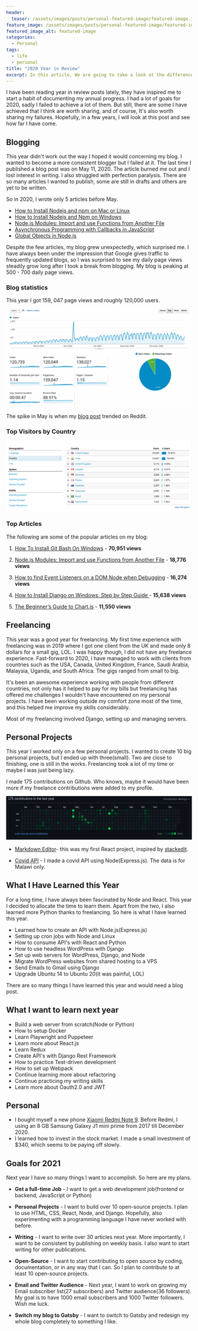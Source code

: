 ```yaml
---
header:
  teaser: /assets/images/posts/personal-featured-image/featured-image.jpg
feature_image: /assets/images/posts/personal-featured-image/featured-image.jpg
featured_image_alt: featured-image
categories:
  - Personal
tags:
  - life
  - personal
title: "2020 Year in Review"
excerpt: In this article, We are going to take a look at the difference between synchronous and asynchronous programming in JavaScript. We will then proceed to learn about the importance of callbacks, creating callbacks, and finally, we will cover about callback hell.
---
```


I have been reading year in review posts lately, they have inspired me to start a habit of documenting my annual progress. I had a lot of goals for 2020, sadly I failed to achieve a lot of them. But still, there are some I have achieved that I think are worth sharing, and of course, It's also worth sharing my failures. Hopefully, in a few years, I will look at this post and see how far I have come.

## Blogging

This year didn't work out the way I hoped it would concerning my blog. I wanted to become a more consistent blogger but I failed at it. The last time I published a blog post was on May 11, 2020. The article burned me out and I lost interest in writing. I also struggled with perfection paralysis. There are so many articles I wanted to publish, some are still in drafts and others are yet to be written.

So in 2020, I wrote only 5 articles before May.

- [How to Install Nodejs and npm on Mac or Linux ](https://www.stanleyulili.com/node/how-to-install-node-and-npm-on-mac-or-linux/)
- [How to Install Nodejs and Npm on Windows ](https://www.stanleyulili.com/node/how-to-install-nodejs-and-npm-on-windows/)
- [Node.js Modules: Import and use Functions from Another File](https://www.stanleyulili.com/node/node-modules-import-and-use-functions-from-another-file/)
- [Asynchronous Programming with Callbacks in JavaScript](https://www.stanleyulili.com/javascript/asynchronous-programming-with-callbacks-in-javascript/)
- [Global Objects in Node.js ](https://www.stanleyulili.com/node/global-objects-in-nodejs/)

Despite the few articles, my blog grew unexpectedly, which surprised me. I have always been under the impression that Google gives traffic to frequently updated blogs, so I was surprised to see my daily page views steadily grow long after I took a break from blogging. My blog is peaking at 500 - 700 daily page views.

### Blog statistics

This year I got 159, 047 page views and roughly 120,000 users.

![blog visitors](/assets/images/posts/2020-12-31-year-in-review/blog-stats.png)

The spike in May is when my [blog post](https://www.stanleyulili.com/javascript/asynchronous-programming-with-callbacks-in-javascript/) trended on Reddit.

### Top Visitors by Country

![blog visitors by country](/assets/images/posts/2020-12-31-year-in-review/country-stats.png)

### Top Articles

The following are some of the popular articles on my blog:

1. [How To Install Git Bash On Windows](https://www.stanleyulili.com/git/how-to-install-git-bash-on-windows/) - **70,951 views**
2. [Node.js Modules: Import and use Functions from Another File](https://www.stanleyulili.com/node/node-modules-import-and-use-functions-from-another-file/) - **18,776 views**

3. [How to find Event Listeners on a DOM Node when Debugging](https://www.stanleyulili.com/javascript/how-to-find-event-listeners-on-a-dom-node-when-debugging/) - **16,274 views**

4. [How to Install Django on Windows: Step by Step Guide ](https://www.stanleyulili.com/django/how-to-install-django-on-windows/) - **15,638 views**

5. [The Beginner’s Guide to Chart.js](https://www.stanleyulili.com/javascript/beginner-guide-to-chartjs/) - **11,550 views**

## Freelancing

This year was a good year for freelancing. My first time experience with freelancing was in 2019 where I got one client from the UK and made only 8 dollars for a small gig, LOL. I was happy though, I did not have any freelance experience. Fast-forward to 2020, I have managed to work with clients from countries such as the USA, Canada, United Kingdom, France, Saudi Arabia, Malaysia, Uganda, and South Africa. The gigs ranged from small to big.

It's been an awesome experience working with people from different countries, not only has it helped to pay for my bills but freelancing has offered me challenges I wouldn't have encountered on my personal projects. I have been working outside my comfort zone most of the time, and this helped me improve my skills considerably.

Most of my freelancing involved Django, setting up and managing servers.

## Personal Projects

This year I worked only on a few personal projects. I wanted to create 10 big personal projects, but I ended up with three(small). Two are close to finishing, one is still in the works. Freelancing took a lot of my time or maybe I was just being lazy.

I made 175 contributions on Github. Who knows, maybe it would have been more if my freelance contributions were added to my profile.

![Github contributions](/assets/images/posts/2020-12-31-year-in-review/github-contribs.png)

- [Markdown Editor](https://stanulilic.github.io/markdown-editor/)- this was my first React project, inspired by [stackedit](https://stackedit.io/app).

- [Covid API](https://github.com/stanulilic/mwcovid-api) - I made a covid API using Node(Express.js). The data is for Malawi only.

## What I Have Learned this Year

For a long time, I have always been fascinated by Node and React. This year I decided to allocate the time to learn them. Apart from the two, I also learned more Python thanks to freelancing. So here is what I have learned this year.

- Learned how to create an API with Node.js(Express.js)
- Setting up cron jobs with Node and Linux
- How to consume API's with React and Python
- How to use headless WordPress with Django
- Set up web servers for WordPress, Django, and Node
- Migrate WordPress websites from shared hosting to a VPS
- Send Emails to Gmail using Django
- Upgrade Ubuntu 14 to Ubuntu 20(it was painful, LOL)

There are so many things I have learned this year and would need a blog post.

## What I want to learn next year

- Build a web server from scratch(Node or Python)
- How to setup Docker
- Learn Playwright and Puppeteer
- Learn more about React.js
- Learn Redux
- Create API's with Django Rest Framework
- How to practice Test-driven development
- How to set up Webpack
- Continue learning more about refactoring
- Continue practicing my writing skills
- Learn more about Oauth2.0 and JWT

## Personal

- I bought myself a new phone [Xiaomi Redmi Note 9](https://www.youtube.com/watch?v=RqRA3boMLPg). Before Redmi, I using an 8 GB Samsung Galaxy J1 mini prime from 2017 till December 2020.
- I learned how to invest in the stock market. I made a small investment of $340, which seems to be paying off slowly.

## Goals for 2021

Next year I have so many things I want to accomplish. So here are my plans.

- **Get a full-time Job** - I want to get a web development job(frontend or backend, JavaScript or Python)
- **Personal Projects** - I want to build over 10 open-source projects. I plan to use HTML, CSS, React, Node, and Django. Hopefully, also experimenting with a programming language I have never worked with before.
- **Writing** - I want to write over 30 articles next year. More importantly, I want to be consistent by publishing on weekly basis. I also want to start writing for other publications.
- **Open-Source** - I want to start contributing to open source by coding, documentation, or in any way that I can. So I plan to contribute to at least 10 open-source projects.
- **Email and Twitter Audience** - Next year, I want to work on growing my Email subscriber list(27 subscribers) and Twitter audience(36 followers). My goal is to have 1000 email subscribers and 1000 Twitter followers. Wish me luck.

- **Switch my blog to Gatsby** - I want to switch to Gatsby and redesign my whole blog completely to something I like.
